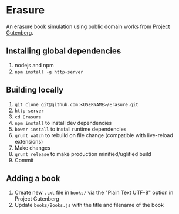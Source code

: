 # Erasure

An erasure book simulation using public domain works from [Project Gutenberg](https://www.gutenberg.org/).

## Installing global dependencies

1. nodejs and npm
2. `npm install -g http-server`

## Building locally

1. `git clone git@github.com:<USERNAME>/Erasure.git`
2. `http-server`
3. `cd Erasure`
4. `npm install` to install dev dependencies
5. `bower install` to install runtime dependencies
6. `grunt watch` to rebuild on file change (compatible with live-reload extensions)
7. Make changes
8. `grunt release` to make production minified/uglified build
9. Commit

## Adding a book

1. Create new `.txt` file in `books/` via the "Plain Text UTF-8" option in Project Gutenberg
2. Update `books/Books.js` with the title and filename of the book
